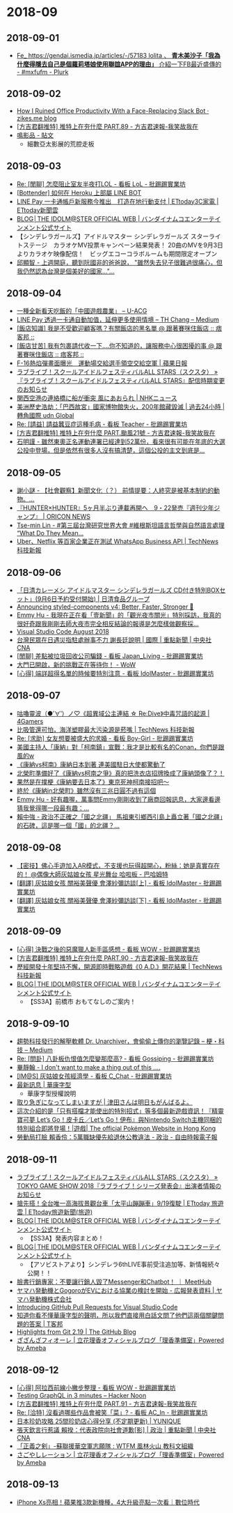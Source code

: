 # 2018-09

## 2018-09-01

- [Fe_ https://gendai.ismedia.jp/articles/-/57183 lolita 、 **青木美沙子「我為什麼得隱去自己是個蘿莉塔娘使用聯誼APP的理由」** 介紹一下FB最近盛傳的 - #mxfufm - Plurk](https://www.plurk.com/p/mxfufm)

## 2018-09-02

- [How I Ruined Office Productivity With a Face-Replacing Slack Bot · zikes.me blog](http://blog.zikes.me/post/how-i-ruined-office-productivity-with-a-slack-bot/)
- [[方吉君翻推特] 推特上在夯什麼 PART.89 - 方吉君速報-我笑故我在](https://rinakawaei.blogspot.com/2018/09/part89.html)
- [鳴影品 - 貼文](https://www.facebook.com/derdanchang/posts/2665826386975885)
  - 細數亞太影展的荒腔走板

## 2018-09-03

- [Re: [閒聊] 怎麼阻止室友半夜打LOL - 看板 LoL - 批踢踢實業坊](https://www.ptt.cc/bbs/LoL/M.1535899513.A.3CF.html)
- [[Bottender] 如何在 Heroku 上部屬 LINE BOT](http://rainstingtw.blogspot.com/2018/07/how-to-use-bottender-with-heroku-line-bot.html)
- [LINE Pay 一卡通帳戶新服務今推出　打造在地行動支付 | ETtoday3C家電 | ETtoday新聞雲](https://www.ettoday.net/news/20180903/1250472.htm)
- [BLOG│THE IDOLM@STER OFFICIAL WEB | バンダイナムコエンターテインメント公式サイト](https://idolmaster.jp/blog/?p=48301)
 - 【シンデレラガールズ】アイドルマスター シンデレラガールズ スターライトステージ　カラオケMV投票キャンペーン結果発表！ 20曲のMVを9月3日よりカラオケ映像配信！　ビッグエコーコラボルームも期間限定オープン
- [邱顯智 - 上週開庭，聽到阮國非的爸爸說， "雖然失去兒子很難過很痛心，但我仍然認為台灣是個美好的國家..."...](https://www.facebook.com/handybobo/posts/10212441985628911)

## 2018-09-04

- [一種全新看天吃飯的「中國遊戲農業」 – U-ACG](http://www.u-acg.com/archives/18549)
- [LINE Pay 透過一卡通自動加值，延伸更多使用情境 – TH Chang – Medium](https://medium.com/@zhusee2/line-pay-%E9%80%8F%E9%81%8E%E4%B8%80%E5%8D%A1%E9%80%9A%E8%87%AA%E5%8B%95%E5%8A%A0%E5%80%BC-%E5%BB%B6%E4%BC%B8%E6%9B%B4%E5%A4%9A%E4%BD%BF%E7%94%A8%E6%83%85%E5%A2%83-e1fe16c49410)
- [[飯店知識] 我是不受歡迎顧客嗎？有關飯店的黑名單 @ 跟著賽咪住飯店 :: 痞客邦 ::](http://cpsamuelsl527.pixnet.net/blog/post/66011325)
- [[飯店甘苦] 我有包裹請代收一下....你不知道的，讓服務中心很困擾的事 @ 跟著賽咪住飯店 :: 痞客邦 ::](http://cpsamuelsl527.pixnet.net/blog/post/66546594)
- [F-16熱焰彈畫面曝光　運動場交給選手領空交給空軍 | 蘋果日報](https://tw.news.appledaily.com/politics/realtime/20180904/1423482/)
- [ラブライブ！スクールアイドルフェスティバルALL STARS（スクスタ） » 『ラブライブ！スクールアイドルフェスティバルALL STARS』配信時期変更のお知らせ](https://lovelive-as.bushimo.jp/news/%E3%82%B9%E3%82%AF%E3%82%B9%E3%82%BF%E9%85%8D%E4%BF%A1%E6%99%82%E6%9C%9F%E5%A4%89%E6%9B%B4%E3%81%AE%E3%81%8A%E7%9F%A5%E3%82%89%E3%81%9B/)
- [関西空港の連絡橋に船が衝突 風にあおられ | NHKニュース](https://www3.nhk.or.jp/news/html/20180904/k10011607811000.html)
- [美洲歷史浩劫：「巴西故宮」國家博物館失火，200年館藏毀滅 | 過去24小時 | 轉角國際 udn Global](https://global.udn.com/global_vision/story/8662/3345537)
- [Re: [請益] 請益蠶豆症這種毛病 - 看板 Teacher - 批踢踢實業坊](https://www.ptt.cc/bbs/Teacher/M.1220176954.A.C71.html)
- [[方吉君翻推特] 推特上在夯什麼 PART.颱風21號 - 方吉君速報-我笑故我在](https://rinakawaei.blogspot.com/2018/09/part21.html)
- [石明謹 - 雖然東奧正名運動連署已經達到52萬份，看來很有可能在年底的大選公投中登場，但是依然有很多人沒有搞清楚，這個公投的主文到底是...](https://www.facebook.com/tpcmax/posts/10156470492848260)

## 2018-09-05

- [謝小謎 - 【社會觀察】新聞文化（？） 前情提要：人終究是被基本制約的動物。...](https://www.facebook.com/riddle1013/posts/10156926358533598)
- [『HUNTER×HUNTER』5ヶ月半ぶり連載再開へ　9・22発売『週刊少年ジャンプ』 | ORICON NEWS](https://www.oricon.co.jp/news/2118874/full/)
- [Tse-min Lin - #第三屆台灣研究世界大會 #維根斯坦語言哲學與自然語言處理 “What Do They Mean...](https://www.facebook.com/tsemin.lin.9/posts/1968762903145501)
- [Uber、Netflix 等百家企業正在測試 WhatsApp Business API | TechNews 科技新報](http://technews.tw/2018/09/05/whatsapps-new-business-api/)

## 2018-09-06

- [「日清カレーメシ アイドルマスター シンデレラガールズ CD付き特別BOXセット」(9月6日予約受付開始) | 日清食品グループ](https://www.nissin.com/jp/news/7310)
- [Announcing styled-components v4: Better, Faster, Stronger 💅](https://medium.com/styled-components/announcing-styled-components-v4-better-faster-stronger-3fe1aba1a112)
- [Emmy Hu - 我現在正在看「壹新聞」的「觀光夜市關光」特別採訪，我真的很好奇跟我剛剛去師大夜市完全相反結論的報導是怎麼樣做觀察採...](https://www.facebook.com/emmy.hu/posts/10217414184732505)
- [Visual Studio Code August 2018](https://code.visualstudio.com/updates/v1_27)
- [台灣民眾在日遇災指駐處辦事不力 謝長廷說明 | 國際 | 重點新聞 | 中央社 CNA](http://www.cna.com.tw/news/firstnews/201809065006-1.aspx)
- [[閒聊] 差點被垃圾回收公司騙錢 - 看板 Japan_Living - 批踢踢實業坊](https://www.ptt.cc/bbs/Japan_Living/M.1536056624.A.74E.html)
- [大門已開啟，新的挑戰正在等待你！ - WoW](https://worldofwarcraft.com/zh-tw/news/22461362?blzcmp=app)
- [[心得] 端詳超得名單的時候要特別注意 - 看板 IdolMaster - 批踢踢實業坊](https://www.ptt.cc/bbs/IdolMaster/M.1536168084.A.230.html)

## 2018-09-07

- [咕嚕靈波（●′∀‵）ノ♡《超異域公主連結 ☆ Re:Dive》中毒咒語的起源 | 4Gamers](https://www.4gamers.com.tw/news/detail/36264/cygames-princess-connect-re-dive-maho-meme)
- [比吸管還可怕，海洋塑膠最大污染源是菸嘴 | TechNews 科技新報](https://technews.tw/2018/09/06/sea-polluted-by-wasted-cigarette-butts/)
- [Re: [求助] 女友想要被盛大的求婚 - 看板 Boy-Girl - 批踢踢實業坊](https://www.ptt.cc/bbs/Boy-Girl/M.1536249822.A.A19.html)
- [美國主持人「康納」對「柯南鎮」宣戰：我才是比較有名的Conan，你們是跟風的w](https://news.gamme.com.tw/1590842)
- [《康納vs柯南》康納日本到著 連美國駐日大使都驚動了](https://news.gamme.com.tw/1592525)
- [北榮町準備好了《康納vs柯南之爭》真的把洗衣店招牌換成了康納頭像了？！](https://news.gamme.com.tw/1593155)
- [果然是在撲梗《康納要去日本了》東京死神柯南接招吧～](https://news.gamme.com.tw/1591355)
- [終於《康納in北榮町》雖然沒有三兆日圓不過有這個](https://news.gamme.com.tw/1593456)
- [Emmy Hu - 好有趣喔，萬事問Emmy剛剛收到了廠商回報訊息，大家邊看邊猜我覺得哪一段最有趣：...](https://www.facebook.com/emmy.hu/posts/10217420374327241)
- [賴中強 - 政治不正確之「國之北疆」 馬祖東引鄉西引島上矗立著「國之北疆」的石碑，這是哪一個「國」的北疆？...](https://www.facebook.com/permalink.php?story_fbid=1037751873064110&id=100004879216262)

## 2018-09-08

- [【密技】佛心手遊加入AR模式，不支援也玩得超開心，粉絲：她是真實存在的！ @偶像大師灰姑娘女孩 星光舞台 哈啦板 - 巴哈姆特](https://forum.gamer.com.tw/C.php?bsn=28688&snA=3993)
- [[翻譯] 灰姑娘女孩 關裕美聲優 會澤紗彌訪談[上] - 看板 IdolMaster - 批踢踢實業坊](https://www.ptt.cc/bbs/IdolMaster/M.1524828417.A.713.html)
- [[翻譯] 灰姑娘女孩 關裕美聲優 會澤紗彌訪談[下] - 看板 IdolMaster - 批踢踢實業坊](https://www.ptt.cc/bbs/IdolMaster/M.1525017301.A.A9A.html)

## 2018-09-09

- [[心得] 決戰之後的惡魔獵人新手區感想 - 看板 WOW - 批踢踢實業坊](https://www.ptt.cc/bbs/WOW/M.1536455729.A.D8A.html)
- [[方吉君翻推特] 推特上在夯什麼 PART.90 - 方吉君速報-我笑故我在](https://rinakawaei.blogspot.com/2018/09/part90.html)
- [歷經開發十年堅持不懈，開源即時戰略遊戲《0 A.D.》開花結果 | TechNews 科技新報](https://technews.tw/2018/09/09/the-story-of-0-a-d/)
- [BLOG│THE IDOLM@STER OFFICIAL WEB | バンダイナムコエンターテインメント公式サイト](https://idolmaster.jp/blog/?p=48806)
  - 【SS3A】前橋市 おもてなしのご案内！

## 2018-9-09-10

- [趨勢科技發行的解壓軟體 Dr. Unarchiver，會偷偷上傳你的瀏覽記錄 – 梗・科技 – Medium](https://medium.com/%E6%A2%97-%E7%A7%91%E6%8A%80/steal-your-data-trend-micro-eb86097797e5?sk=b11f811501c16cea6f1032394095fbd2)
- [Re: [問卦] 八卦板仇恨值怎麼變那麼高? - 看板 Gossiping - 批踢踢實業坊](https://www.ptt.cc/bbs/Gossiping/M.1536458925.A.E6A.html)
- [畢靜翰 - I don't want to make a thing out of this ....](https://www.facebook.com/john.barthelette/posts/10106329412054361)
- [[IM@S] 灰姑娘女孩經濟學 - 看板 C_Chat - 批踢踢實業坊](https://www.ptt.cc/bbs/C_Chat/M.1536496765.A.FB0.html)
- [最新訊息 | 華康字型](https://www.dynacw.com.tw/news/news_detail.aspx?s=39)
  - 華康字型授權說明
- [取り急ぎになってしまいますが | 津田さんは明日もがんばるよ。](https://ameblo.jp/00dpd/entry-12403945046.html)
- [這次介紹的是「只有搭檔才能使出的特別招式」等多個最新遊戲資訊！『精靈寶可夢 Let’s Go！皮卡丘／Let’s Go！伊布』與Nintendo Switch主機同梱的特別組合即將登場！|遊戲| The official Pokémon Website in Hong Kong](https://hk.portal-pokemon.com/special/pika_vee/tc/20180910/)
- [勞動局打臉 賴香伶：5萬職缺優先給退休公教違法 - 政治 - 自由時報電子報](http://news.ltn.com.tw/news/politics/breakingnews/2547156)

## 2018-09-11

- [ラブライブ！スクールアイドルフェスティバルALL STARS（スクスタ） » TOKYO GAME SHOW 2018『ラブライブ！シリーズ発表会』出演者情報のお知らせ](https://lovelive-as.bushimo.jp/news/tgs2018_stage_dfg84/)
- [搶先搭！全台唯一高海拔景觀台車「太平山蹦蹦車」9/19復駛 | ETtoday 旅遊雲 | ETtoday旅遊新聞(旅遊)](https://travel.ettoday.net/article/1255642.htm)
- [BLOG│THE IDOLM@STER OFFICIAL WEB | バンダイナムコエンターテインメント公式サイト](https://idolmaster.jp/blog/?p=48654)
  - 【SS3A】発表内容まとめ！
- [BLOG│THE IDOLM@STER OFFICIAL WEB | バンダイナムコエンターテインメント公式サイト](https://idolmaster.jp/blog/?p=48798)
  - 【アソビストアより】シンデレラ6thLIVE事前受注追加等、新情報続々公開！！
- [臉書行銷專家：不要讓行銷人毀了Messenger和Chatbot！ ｜ MeetHub](https://meethub.bnext.com.tw/talk/%E8%87%89%E6%9B%B8%E8%A1%8C%E9%8A%B7%E5%B0%88%E5%AE%B6%EF%BC%9A%E4%B8%8D%E8%A6%81%E8%AE%93%E8%A1%8C%E9%8A%B7%E4%BA%BA%E6%AF%80%E4%BA%86messenger%E5%92%8Cchatbot%EF%BC%81/)
- [ヤマハ発動機とGogoroがEVにおける協業の検討を開始 - 広報発表資料 | ヤマハ発動機株式会社](https://global.yamaha-motor.com/jp/news/2018/0911/collaboration.html)
- [Introducing GitHub Pull Requests for Visual Studio Code](https://code.visualstudio.com/blogs/2018/09/10/introducing-github-pullrequests)
- [知道你看不懂華康字型的聲明，所以我們直接用白話文問了他們這兩個關鍵問題的答案 | T客邦](https://www.techbang.com/posts/61045-the-statement-of-hua-kang-font-make-you-look-more-and-more-do-not-understand-so-lets-ask-the-key-questions)
- [Highlights from Git 2.19 | The GitHub Blog](https://blog.github.com/2018-09-10-highlights-from-git-2-19/)
- [ざざんざフィオーレ | 立花理香オフィシャルブログ「理香準備室」Powered by Ameba](https://ameblo.jp/ricca0227/entry-12404309671.html)

## 2018-09-12

- [[心得] 阿拉西前線小撇步整理 - 看板 WOW - 批踢踢實業坊](https://www.ptt.cc/bbs/WOW/M.1536730058.A.61F.html)
- [Testing GraphQL in 3 minutes – Hacker Noon](https://hackernoon.com/extensive-graphql-testing-57e8760f1c25)
- [[方吉君翻推特] 推特上在夯什麼 PART.91 - 方吉君速報-我笑故我在](https://rinakawaei.blogspot.com/2018/09/part91.html)
- [Re: [洽特] 沒看過哪些作品會被笑「菜」? - 看板 AC_In - 批踢踢實業坊](https://www.ptt.cc/bbs/AC_In/M.1536668760.A.BFD.html)
- [日本珍奶攻略 25間珍奶店心得分享 (不定期更新) | YUNIQUE](http://yunique.cc/bubble-tea-in-tokyo/)
- [張天欽言行惹議 賴揆：代表政院向社會道歉[影] | 政治 | 重點新聞 | 中央社 CNA](http://www.cna.com.tw/news/firstnews/201809120176-1.aspx)
- [「正義之剣」-蘇聯援華空軍志願隊 : WTFM 風林火山 教科文組織](https://wtfm.exblog.jp/16532921/)
- [さごやしレーション | 立花理香オフィシャルブログ「理香準備室」Powered by Ameba](https://ameblo.jp/ricca0227/entry-12404544035.html)

## 2018-09-13

- [iPhone Xs亮相！蘋果推3款新機種，4大升級亮點一次看｜數位時代](https://www.bnext.com.tw/article/50578/apple-debuts-three-new-iphones-for-higher-prices)
